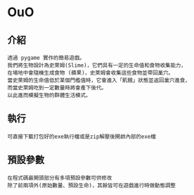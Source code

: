 # OuO

## 介紹
    透過 pygame 實作的簡易遊戲。
    我們將生物設計為史萊姆(Slime)，它們具有一定的生命值和食物收集能力，
    在場地中會隨機生成食物 (蘋果)，史萊姆會收集這些食物並帶回巢穴。
    當史萊姆的生命值低於某個門檻值時，它會進入「飢餓」狀態並返回巢穴進食，
    而當史萊姆吃到一定數量時將會產下後代。
    以此進而模擬生物的群體生活模式。
    
## 執行
    可直接下載打包好的exe執行檔或是zip解壓後開啟內部的exe檔

## 預設參數
    在程式碼最開頭部分有多項預設參數可供修改
    除了前兩項外(原始數量、預設生命)，其餘皆可在遊戲進行時做動態調整
